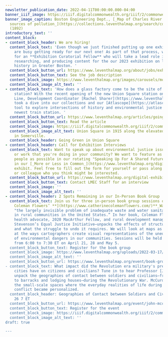 ```yaml
---
newsletter_publication_date: 2022-04-11T00:00:00.000-04:00
banner_iiif_image: https://iiif.digitalcommonwealth.org/iiif/2/commonwealth:3f463574k/4554,3588,3228,1098/1200,/0/default.jpg
banner_image_caption: Boston Engineering Dept., [_Map of Charles River showing principal
  sources of pollution_](https://collections.leventhalmap.org/search/commonwealth:3f4635739)
  (1892)
introductory_text: ''
content_block:
- content_block_header: We are hiring!
  content_block_text: 'Even though we just finished putting up one exhibition, we
    are busy getting ready for our next one! As part of that process, we are hiring
    for an **Exhibition Curatorial Fellow** who will take a lead role in planning,
    researching, and producing content for the our 2023 exhibition on local-scale
    history in Greater Boston. '
  content_block_button_url: https://www.leventhalmap.org/about/jobs/exhibition-curatorial-fellow/
  content_block_button_text: See the job description
  content_block_image: https://www.leventhalmap.org/images/carousels/molic_gallery01.jpg
  content_block_image_alt_text: ''
- content_block_text: 'How does a glass factory come to be the site of a new train
    station? With the recent opening of the new Union Square station on the MBTA Green
    Line, Development Coordinator [Rachel Sharer](https://www.leventhalmap.org/about/people/rachel-sharer/)
    took a dive into our collections and our [Atlascope](https://atlascope.leventhalmap.org/)
    tool to explore intersections of history and environmental justice around Somerville''s
    newest train station. '
  content_block_button_url: https://www.leventhalmap.org/articles/going-green-in-union-square/
  content_block_button_text: Read the article
  content_block_image: https://iiif.digitalcommonwealth.org/iiif/2/commonwealth:jd475d72b/7274,1555,2150,1396/full/0/default.jpg
  content_block_image_alt_text: Union Square in 1915 along the elevated rail lines
    in Somerville.
  content_block_header: Going Green in Union Square
- content_block_header: Call for Exhibition Interviews
  content_block_text: Want to speak up about environmental justice issues in Boston
    or work that you're doing in your community? We want to feature as many different
    people as possible in our rotating "Speaking Up For A Shared Future" visual display
    in our [_More or Less in Common_](https://www.leventhalmap.org/digital-exhibitions/more-or-less-in-common/)
    exhibit. Feel free to fill out the form for yourself or pass along to a friend
    or colleague who you think might be interested.
  content_block_button_url: https://www.leventhalmap.org/digital-exhibitions/more-or-less-in-common/topics/speaking-up-shared-future/
  content_block_button_text: Contact LMEC Staff for an interview
  content_block_image: ''
  content_block_image_alt_text: ''
- content_block_header: 2 Spots Remaining in our In-Person Book Group
  content_block_text: Join us for three in-person book group sessions on [**Catherine
    Coleman Flowers’ **](https://www.catherinecolemanflowers.com/)**_Waste_**, exploring
    "the largely invisible problem of inadequate waste and water sanitation infrastructure
    in rural communities in the United States.” In her book, Coleman Flowers—environmental
    health advocate, 2020 MacArthur Fellow, and rural development manager for Bryan
    Stevenson’s Equal Justice Initiative—unpacks the effects of structural poverty
    and what the struggle to undo it requires. We will look at maps as we read, looking
    at the ways cartographers create visual representations of the unequal burdens
    of environmental dangers in our communities. Sessions will be held on Thursdays
    from 6:00 to 7:30 ET on April 21, 28 and May 5.
  content_block_button_text: Register for the book group
  content_block_image: https://www.leventhalmap.org/uploads/2022-03-17/waste.jpeg
  content_block_image_alt_text: ''
  content_block_button_url: https://www.leventhalmap.org/event/book-group-on-waste-by-catherine-coleman-flowers/
- content_block_text: What impact did the Revolution era military's presence in American
    cities have on citizens and civilians? Tune in to hear Professor [John McCurdy](https://www.emich.edu/history-philosophy/history/faculty/j-mccurdy.php)
    unpack the geographies of contact between soldiers and civilians—from urban squares
    to barracks and lodging houses—during the Revolutionary War. McCurdy’s work examines
    the small-scale spaces where the everyday realities of life during an imperial
    conflict became personalized.
  content_block_header: Geographies of Contact between Soldiers and Civilians, Apr
    26 7 ET
  content_block_button_url: https://www.leventhalmap.org/event/john-mccurdy-on-geographies-of-contact-between-soldiers-and-civilians/
  content_block_button_text: Register for the event
  content_block_image: https://iiif.digitalcommonwealth.org/iiif/2/commonwealth:p8418t52w/325,226,2369,2201/full/0/default.jpg
  content_block_image_alt_text: ''
draft: true

---
```

